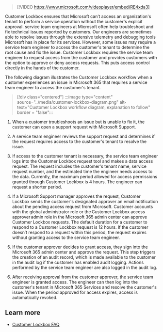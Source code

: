 >[!VIDEO https://www.microsoft.com/videoplayer/embed/RE4xda3]

Customer Lockbox ensures that Microsoft can’t access an organization's tenant to perform a service operation without the customer's explicit approval. service team engineers at Microsoft often help troubleshoot and fix technical issues reported by customers. Our engineers are sometimes able to resolve issues through the extensive telemetry and debugging tools Microsoft has in place for its services. However, some issues may require a service team engineer to access the customer's tenant to determine the root cause and fix the issue. Customer Lockbox requires the service team engineer to request access from the customer and provides customers with the option to approve or deny access requests. This puts access control directly in the hands of the customer.

The following diagram illustrates the Customer Lockbox workflow when a customer experiences an issue in Microsoft 365 that requires a service team engineer to access the customer's tenant.

> [!div class="centered"]
> :::image type="content" source="../media/customer-lockbox-diagram.png" alt-text="Customer Lockbox workflow diagram, explanation to follow" border = "false":::

1. When a customer troubleshoots an issue but is unable to fix it, the customer can open a support request with Microsoft Support.

2. A service team engineer reviews the support request and determines if the request requires access to the customer's tenant to resolve the issue.

3. If access to the customer tenant is necessary, the service team engineer logs into the Customer Lockbox request tool and makes a data access request. The request includes the customer's tenant name, service request number, and the estimated time the engineer needs access to the data. Currently, the maximum period allowed for access permissions granted through Customer Lockbox is 4 hours. The engineer can request a shorter period.

4. If a Microsoft Support manager approves the request, Customer Lockbox sends the customer's designated approver an email notification about the pending access request from Microsoft. Customer accounts with the global administrator role or the Customer Lockbox access approver admin role in the Microsoft 365 admin center can approve Customer Lockbox requests. The default duration for a customer to respond to a Customer Lockbox request is 12 hours. If the customer doesn’t respond to a request within this period, the request expires without granting access to the service team engineer.

5. If the customer approver decides to grant access, they sign into the Microsoft 365 admin center and approve the request. This step triggers the creation of an audit record, which is made available to the customer in the audit log if the customer has enabled audit logging. Actions performed by the service team engineer are also logged in the audit log.

6. After receiving approval from the customer approver, the service team engineer is granted access. The engineer can then log into the customer's tenant in Microsoft 365 Services and resolve the customer's issue. When the period approved for access expires, access is automatically revoked.

## Learn more

- [Customer Lockbox FAQ](/microsoft-365/compliance/customer-lockbox-requests?azure-portal=true)
